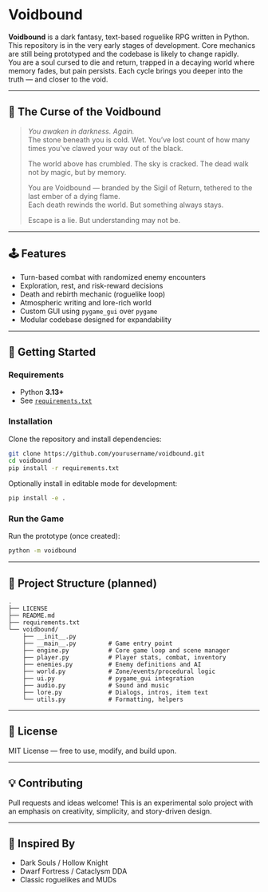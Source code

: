 # Voidbound

**Voidbound** is a dark fantasy, text-based roguelike RPG written in Python.  
This repository is in the very early stages of development. Core mechanics are still being prototyped and the codebase is likely to change rapidly.  
You are a soul cursed to die and return, trapped in a decaying world where memory fades, but pain persists. Each cycle brings you deeper into the truth — and closer to the void.

---

## 🌌 The Curse of the Voidbound

> *You awaken in darkness. Again.*  
> The stone beneath you is cold. Wet. You’ve lost count of how many times you've clawed your way out of the black.  
>  
> The world above has crumbled. The sky is cracked. The dead walk not by magic, but by memory.  
>  
> You are Voidbound — branded by the Sigil of Return, tethered to the last ember of a dying flame.  
> Each death rewinds the world. But something always stays.  
>  
> Escape is a lie. But understanding may not be.

---

## 🕹️ Features

- Turn-based combat with randomized enemy encounters  
- Exploration, rest, and risk-reward decisions  
- Death and rebirth mechanic (roguelike loop)  
- Atmospheric writing and lore-rich world  
- Custom GUI using `pygame_gui` over `pygame`  
- Modular codebase designed for expandability  

---

## 🚀 Getting Started

### Requirements

- Python **3.13+**
- See [`requirements.txt`](./requirements.txt)

### Installation

Clone the repository and install dependencies:

```bash
git clone https://github.com/yourusername/voidbound.git
cd voidbound
pip install -r requirements.txt
```

Optionally install in editable mode for development:

```bash
pip install -e .
```

### Run the Game

Run the prototype (once created):

```bash
python -m voidbound
```

---

## 🧱 Project Structure (planned)

```
.
├── LICENSE
├── README.md
├── requirements.txt
└── voidbound/
    ├── __init__.py
    ├── __main__.py         # Game entry point
    ├── engine.py           # Core game loop and scene manager
    ├── player.py           # Player stats, combat, inventory
    ├── enemies.py          # Enemy definitions and AI
    ├── world.py            # Zone/events/procedural logic
    ├── ui.py               # pygame_gui integration
    ├── audio.py            # Sound and music
    ├── lore.py             # Dialogs, intros, item text
    └── utils.py            # Formatting, helpers
```

---

## 📜 License

MIT License — free to use, modify, and build upon.

---

## 💡 Contributing

Pull requests and ideas welcome! This is an experimental solo project with an emphasis on creativity, simplicity, and story-driven design.

---

## 🧠 Inspired By

- Dark Souls / Hollow Knight  
- Dwarf Fortress / Cataclysm DDA  
- Classic roguelikes and MUDs  
